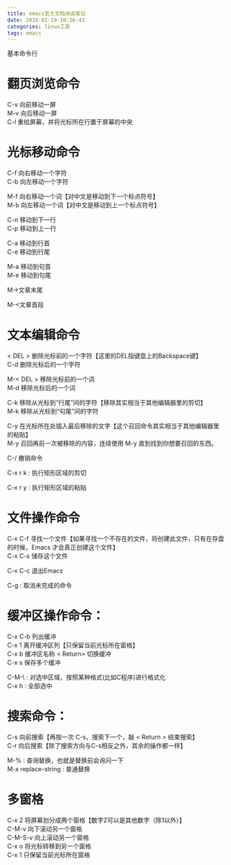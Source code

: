 ```yaml
---
title: emacs官方文档阅读笔记
date: 2018-02-19 10:26:43
categories: linux工具
tags: emacs
---
```

基本命令行
<!-- more -->
# 翻页浏览命令

C-v	向前移动一屏  
M-v	向后移动一屏  
C-l	重绘屏幕，并将光标所在行置于屏幕的中央  

# 光标移动命令

C-f	向右移动一个字符  
C-b	向左移动一个字符  

M-f	向右移动一个词【对中文是移动到下一个标点符号】  
M-b	向左移动一个词【对中文是移动到上一个标点符号】  

C-n	移动到下一行  
C-p	移动到上一行  

C-a	移动到行首  
C-e	移动到行尾  

M-a	移动到句首  
M-e	移动到句尾

M->文章末尾

M-<文章首段

# 文本编辑命令

< DEL >	删除光标前的一个字符【这里的DEL指键盘上的Backspace键】  
C-d	删除光标后的一个字符  

M-< DEL >	移除光标前的一个词  
M-d	移除光标后的一个词  

C-k	移除从光标到“行尾”间的字符【移除其实相当于其他编辑器里的剪切】  
M-k	移除从光标到“句尾”间的字符  

C-y	在光标所在处插入最后移除的文字【这个召回命令其实相当于其他编辑器里的粘贴】  
M-y	召回再前一次被移除的内容，连续使用 M-y 直到找到你想要召回的东西。  

C-/	撤销命令  

C-x r k : 执行矩形区域的剪切  

C-x r y : 执行矩形区域的粘贴  

# 文件操作命令

C-x C-f	寻找一个文件【如果寻找一个不存在的文件，将创建此文件，只有在存盘的时候，Emacs 才会真正创建这个文件】  
C-x C-s	储存这个文件  

C-x C-c	退出Emacs  

C-g : 取消未完成的命令  

# 缓冲区操作命令：  

C-x C-b	列出缓冲  
C-x 1	离开缓冲区列【只保留当前光标所在窗格】  
C-x b	缓冲区名称 < Return> 	切换缓冲  
C-x s	保存多个缓冲  

C-M-\ : 对选中区域，按照某种格式(比如C程序)进行格式化  
C-x h : 全部选中  

# 搜索命令：

C-s	向前搜索【再按一次 C-s，搜索下一个，敲 < Return > 结束搜索】  
C-r	向后搜索【除了搜索方向与C-s相反之外，其余的操作都一样】  

M-% : 查询替换，也就是替换前会询问一下  
M-x replace-string : 普通替换  

# 多窗格

C-x 2	将屏幕划分成两个窗格【数字2可以是其他数字（除1以外）】  
C-M-v	向下滚动另一个窗格  
C-M-S-v	向上滚动另一个窗格  
C-x o	将光标转移到另一个窗格  
C-x 1	只保留当前光标所在窗格  